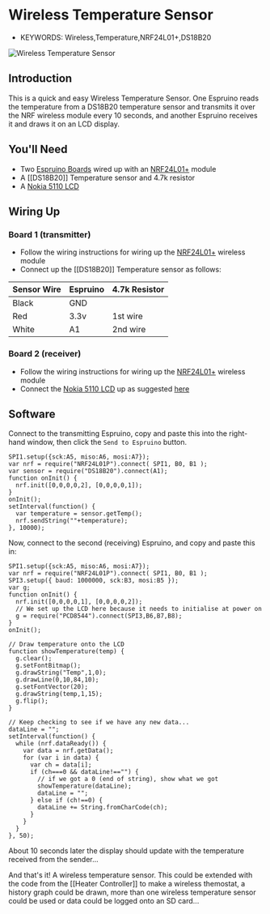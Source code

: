<!--- Copyright (c) 2013 Gordon Williams, Pur3 Ltd. See the file LICENSE for copying permission. -->
Wireless Temperature Sensor
===============================

* KEYWORDS: Wireless,Temperature,NRF24L01+,DS18B20

![Wireless Temperature Sensor](final.jpg)

Introduction
-----------

This is a quick and easy Wireless Temperature Sensor. One Espruino reads the temperature from a DS18B20 temperature sensor and transmits it over the NRF wireless module every 10 seconds, and another Espruino receives it and draws it on an LCD display.

You'll Need
----------

* Two [Espruino Boards](/EspruinoBoard) wired up with an [NRF24L01+](/NRF24L01P) module
* A [[DS18B20]] Temperature sensor and 4.7k resistor
* A [Nokia 5110 LCD](/PCD8544)

Wiring Up
--------

### Board 1 (transmitter)

* Follow the wiring instructions for wiring up the [NRF24L01+](/NRF24L01P) wireless module
* Connect up the [[DS18B20]] Temperature sensor as follows:

| Sensor Wire | Espruino   | 4.7k Resistor |
| --------- | ---------- | ------------- |
| Black     |  GND   |               |
| Red       |  3.3v  | 1st wire      |
| White     |  A1    | 2nd wire      |

### Board 2 (receiver)

* Follow the wiring instructions for wiring up the [NRF24L01+](/NRF24L01P) wireless module
* Connect the [Nokia 5110 LCD](/PCD8544) up as suggested [here](/PCD8544)

Software
-------

Connect to the transmitting Espruino, copy and paste this into the right-hand window, then click the ```Send to Espruino``` button.

```
SPI1.setup({sck:A5, miso:A6, mosi:A7});
var nrf = require("NRF24L01P").connect( SPI1, B0, B1 );
var sensor = require("DS18B20").connect(A1);
function onInit() {
  nrf.init([0,0,0,0,2], [0,0,0,0,1]);
}
onInit();
setInterval(function() {
  var temperature = sensor.getTemp();
  nrf.sendString(""+temperature);
}, 10000);
```

Now, connect to the second (receiving) Espruino, and copy and paste this in:

```
SPI1.setup({sck:A5, miso:A6, mosi:A7});
var nrf = require("NRF24L01P").connect( SPI1, B0, B1 );
SPI3.setup({ baud: 1000000, sck:B3, mosi:B5 });
var g;
function onInit() {
  nrf.init([0,0,0,0,1], [0,0,0,0,2]);
  // We set up the LCD here because it needs to initialise at power on
  g = require("PCD8544").connect(SPI3,B6,B7,B8);
}
onInit();

// Draw temperature onto the LCD
function showTemperature(temp) {
  g.clear();
  g.setFontBitmap();
  g.drawString("Temp",1,0);
  g.drawLine(0,10,84,10);
  g.setFontVector(20);
  g.drawString(temp,1,15);
  g.flip();
}

// Keep checking to see if we have any new data...
dataLine = "";
setInterval(function() {
  while (nrf.dataReady()) {
    var data = nrf.getData();
    for (var i in data) {
      var ch = data[i];
      if (ch===0 && dataLine!=="") {
        // if we got a 0 (end of string), show what we got
        showTemperature(dataLine);
        dataLine = "";
      } else if (ch!==0) {
        dataLine += String.fromCharCode(ch);
      }
    }
  }
}, 50);
```

About 10 seconds later the display should update with the temperature received from the sender...

And that's it! A wireless temperature sensor. This could be extended with the code from the [[Heater Controller]] to make a wireless themostat, a history graph could be drawn, more than one wireless temperature sensor could be used or data could be logged onto an SD card...
